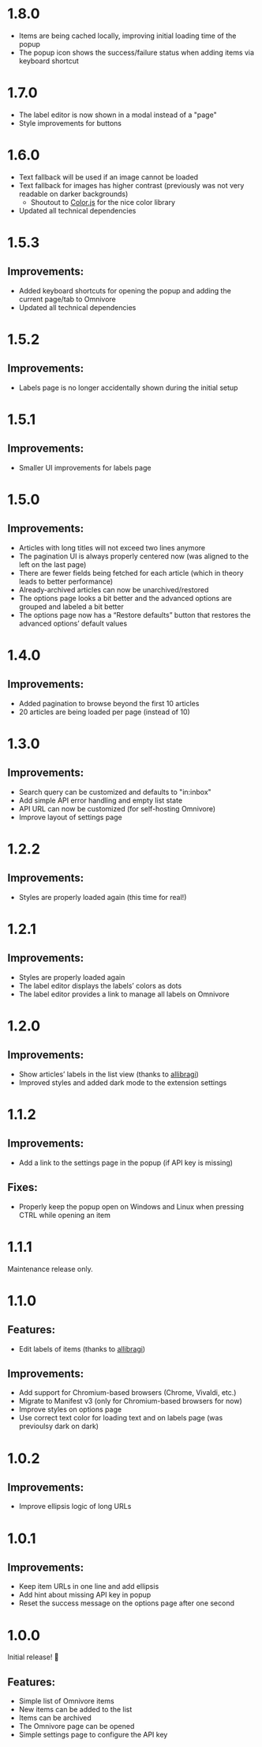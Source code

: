 # 1.8.0

- Items are being cached locally, improving initial loading time of the popup
- The popup icon shows the success/failure status when adding items via keyboard shortcut

# 1.7.0

- The label editor is now shown in a modal instead of a "page"
- Style improvements for buttons

# 1.6.0

- Text fallback will be used if an image cannot be loaded
- Text fallback for images has higher contrast (previously was not very readable on darker backgrounds)
  - Shoutout to [Color.js](https://colorjs.io/get/) for the nice color library
- Updated all technical dependencies

# 1.5.3

## Improvements:

- Added keyboard shortcuts for opening the popup and adding the current page/tab to Omnivore
- Updated all technical dependencies

# 1.5.2

## Improvements:

- Labels page is no longer accidentally shown during the initial setup

# 1.5.1

## Improvements:

- Smaller UI improvements for labels page

# 1.5.0

## Improvements:

- Articles with long titles will not exceed two lines anymore
- The pagination UI is always properly centered now (was aligned to the left on the last page)
- There are fewer fields being fetched for each article (which in theory leads to better performance)
- Already-archived articles can now be unarchived/restored
- The options page looks a bit better and the advanced options are grouped and labeled a bit better
- The options page now has a “Restore defaults” button that restores the advanced options’ default values

# 1.4.0

## Improvements:

- Added pagination to browse beyond the first 10 articles
- 20 articles are being loaded per page (instead of 10)

# 1.3.0

## Improvements:

- Search query can be customized and defaults to "in:inbox"
- Add simple API error handling and empty list state
- API URL can now be customized (for self-hosting Omnivore)
- Improve layout of settings page

# 1.2.2

## Improvements:

- Styles are properly loaded again (this time for real!)

# 1.2.1

## Improvements:

- Styles are properly loaded again
- The label editor displays the labels’ colors as dots
- The label editor provides a link to manage all labels on Omnivore

# 1.2.0

## Improvements:

- Show articles’ labels in the list view (thanks to [allibragi](https://github.com/allibragi))
- Improved styles and added dark mode to the extension settings

# 1.1.2

## Improvements:

- Add a link to the settings page in the popup (if API key is missing)

## Fixes:

- Properly keep the popup open on Windows and Linux when pressing CTRL while opening an item

# 1.1.1

Maintenance release only.

# 1.1.0

## Features:

- Edit labels of items (thanks to [allibragi](https://github.com/allibragi))

## Improvements:

- Add support for Chromium-based browsers (Chrome, Vivaldi, etc.)
- Migrate to Manifest v3 (only for Chromium-based browsers for now)
- Improve styles on options page
- Use correct text color for loading text and on labels page (was previoulsy dark on dark)

# 1.0.2

## Improvements:

- Improve ellipsis logic of long URLs

# 1.0.1

## Improvements:

- Keep item URLs in one line and add ellipsis
- Add hint about missing API key in popup
- Reset the success message on the options page after one second

# 1.0.0

Initial release! 🎉

## Features:

- Simple list of Omnivore items
- New items can be added to the list
- Items can be archived
- The Omnivore page can be opened
- Simple settings page to configure the API key
